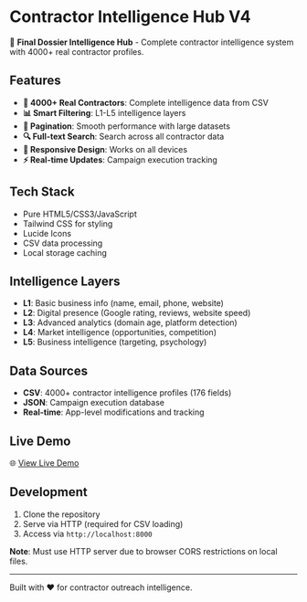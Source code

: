 # Contractor Intelligence Hub V4

🚀 **Final Dossier Intelligence Hub** - Complete contractor intelligence system with 4000+ real contractor profiles.

## Features

- **🎯 4000+ Real Contractors**: Complete intelligence data from CSV
- **📊 Smart Filtering**: L1-L5 intelligence layers
- **📄 Pagination**: Smooth performance with large datasets  
- **🔍 Full-text Search**: Search across all contractor data
- **📱 Responsive Design**: Works on all devices
- **⚡ Real-time Updates**: Campaign execution tracking

## Tech Stack

- Pure HTML5/CSS3/JavaScript
- Tailwind CSS for styling
- Lucide Icons
- CSV data processing
- Local storage caching

## Intelligence Layers

- **L1**: Basic business info (name, email, phone, website)
- **L2**: Digital presence (Google rating, reviews, website speed)
- **L3**: Advanced analytics (domain age, platform detection)
- **L4**: Market intelligence (opportunities, competition)
- **L5**: Business intelligence (targeting, psychology)

## Data Sources

- **CSV**: 4000+ contractor intelligence profiles (176 fields)
- **JSON**: Campaign execution database
- **Real-time**: App-level modifications and tracking

## Live Demo

🌐 [View Live Demo](https://contractor-intelligence-hub.vercel.app)

## Development

1. Clone the repository
2. Serve via HTTP (required for CSV loading)
3. Access via `http://localhost:8000`

**Note**: Must use HTTP server due to browser CORS restrictions on local files.

---

Built with ❤️ for contractor outreach intelligence.